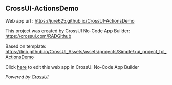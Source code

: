 ## CrossUI-ActionsDemo
Web app url : https://jure625.github.io/CrossUI-ActionsDemo

This project was created by CrossUI No-Code App Builder: https://crossui.com/RADGithub

Based on template: https://linb.github.io/CrossUI_Assets/assets/projects/Simple/xui_project_tpl_ActionsDemo

Click [here](https://crossui.com/RADGithub/#!from=github&owner=jure625&repo=CrossUI-ActionsDemo) to edit this web app in CrossUI No-Code App Builder

<i>Powered by [CrossUI](https://crossui.com)</i>

